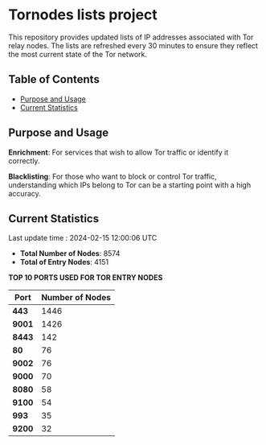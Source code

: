 # Tornodes lists project

This repository provides updated lists of IP addresses associated with Tor relay nodes. The lists are refreshed every 30 minutes to ensure they reflect the most current state of the Tor network.

## Table of Contents

- [Purpose and Usage](#purpose-and-usage)
- [Current Statistics](#current-statistics)


## Purpose and Usage

**Enrichment**: For services that wish to allow Tor traffic or identify it correctly.

**Blacklisting**: For those who want to block or control Tor traffic, understanding which IPs belong to Tor can be a starting point with a high accuracy.

## Current Statistics

Last update time : 2024-02-15 12:00:06 UTC

- **Total Number of Nodes**: 8574
- **Total of Entry Nodes**: 4151

**TOP 10 PORTS USED FOR TOR ENTRY NODES**

| **Port** | **Number of Nodes** |
|------|-----------------|
| **443**   | 1446  |
| **9001**   | 1426  |
| **8443**   | 142  |
| **80**   | 76  |
| **9002**   | 76  |
| **9000**   | 70  |
| **8080**   | 58  |
| **9100**   | 54  |
| **993**   | 35  |
| **9200**   | 32  |

